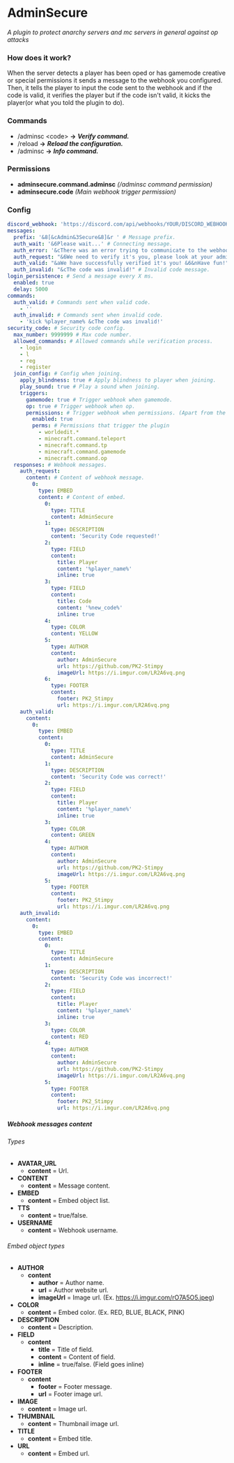 # AdminSecure
_A plugin to protect anarchy servers and mc servers in general against op attacks_

### How does it work?
When the server detects a player has been oped or has gamemode creative or special permissions it sends a message to the webhook you configured. Then, it tells the player to input the code sent to the webhook and if the code is valid, it verifies the player but if the code isn't valid, it kicks the player(or what you told the plugin to do).

### Commands
* /adminsc \<code> **->** ***Verify command.***
* /reload **->** ***Reload the configuration.***
* /adminsc **->** ***Info command.***

### Permissions
* **adminsecure.command.adminsc** *(/adminsc command permission)*
* **adminsecure.code** *(Main webhook trigger permission)*

### Config
```yaml
discord_webhook: 'https://discord.com/api/webhooks/YOUR/DISCORD_WEBHOOK_HERE' # Your discord webhook.
messages:
  prefix: '&8[&cAdmin&3Secure&8]&r ' # Message prefix.
  auth_wait: '&6Please wait...' # Connecting message.
  auth_error: '&cThere was an error trying to communicate to the webhook! Please rejoin or check config!' # Error message.
  auth_request: "&6We need to verify it's you, please look at your administration discord and put the following command &e/adminsc <code>" # Code request messsage.
  auth_valid: "&aWe have successfully verified it's you! &6&nHave fun!" # Valid code message.
  auth_invalid: "&cThe code was invalid!" # Invalid code message.
login_persistence: # Send a message every X ms.
  enabled: true
  delay: 5000
commands:
  auth_valid: # Commands sent when valid code.
    - ''
  auth_invalid: # Commands sent when invalid code.
    - 'kick %player_name% &cThe code was invalid!'
security_code: # Security code config.
  max_number: 9999999 # Max code number.
  allowed_commands: # Allowed commands while verification process.
    - login
    - l
    - reg
    - register
  join_config: # Config when joining.
    apply_blindness: true # Apply blindness to player when joining.
    play_sound: true # Play a sound when joining.
    triggers:
      gamemode: true # Trigger webhook when gamemode.
      op: true # Trigger webhook when op.
      permissions: # Trigger webhook when permissions. (Apart from the main one)
        enabled: true 
        perms: # Permissions that trigger the plugin
          - worldedit.*
          - minecraft.command.teleport
          - minecraft.command.tp
          - minecraft.command.gamemode
          - minecraft.command.op
  responses: # Webhook messages.
    auth_request:
      content: # Content of webhook message.
        0:
          type: EMBED
          content: # Content of embed.
            0:
              type: TITLE
              content: AdminSecure
            1:
              type: DESCRIPTION
              content: 'Security Code requested!'
            2:
              type: FIELD
              content:
                title: Player
                content: '%player_name%'
                inline: true
            3:
              type: FIELD
              content:
                title: Code
                content: '%new_code%'
                inline: true
            4:
              type: COLOR
              content: YELLOW
            5:
              type: AUTHOR
              content:
                author: AdminSecure
                url: https://github.com/PK2-Stimpy
                imageUrl: https://i.imgur.com/LR2A6vq.png
            6:
              type: FOOTER
              content:
                footer: PK2_Stimpy
                url: https://i.imgur.com/LR2A6vq.png
    auth_valid:
      content:
        0:
          type: EMBED
          content:
            0:
              type: TITLE
              content: AdminSecure
            1:
              type: DESCRIPTION
              content: 'Security Code was correct!'
            2:
              type: FIELD
              content:
                title: Player
                content: '%player_name%'
                inline: true
            3:
              type: COLOR
              content: GREEN
            4:
              type: AUTHOR
              content:
                author: AdminSecure
                url: https://github.com/PK2-Stimpy
                imageUrl: https://i.imgur.com/LR2A6vq.png
            5:
              type: FOOTER
              content:
                footer: PK2_Stimpy
                url: https://i.imgur.com/LR2A6vq.png
    auth_invalid:
      content:
        0:
          type: EMBED
          content:
            0:
              type: TITLE
              content: AdminSecure
            1:
              type: DESCRIPTION
              content: 'Security Code was incorrect!'
            2:
              type: FIELD
              content:
                title: Player
                content: '%player_name%'
                inline: true
            3:
              type: COLOR
              content: RED
            4:
              type: AUTHOR
              content:
                author: AdminSecure
                url: https://github.com/PK2-Stimpy
                imageUrl: https://i.imgur.com/LR2A6vq.png
            5:
              type: FOOTER
              content:
                footer: PK2_Stimpy
                url: https://i.imgur.com/LR2A6vq.png
```

##### Webhook messages content
###### Types
* **AVATAR_URL**
    * **content** = Url.
* **CONTENT**
    * **content** = Message content.
* **EMBED**
    * **content** = Embed object list.
* **TTS**
    * **content** = true/false.
* **USERNAME**
    * **content** = Webhook username.
###### Embed object types
* **AUTHOR**
    * **content**
        * **author** = Author name.
        * **url** = Author website url.
        * **imageUrl** = Image url. (Ex. https://i.imgur.com/rO7A5O5.jpeg)
* **COLOR**
    * **content** = Embed color. (Ex. RED, BLUE, BLACK, PINK)
* **DESCRIPTION**
    * **content** = Description.
* **FIELD**
    * **content**
        * **title** = Title of field.
        * **content** = Content of field.
        * **inline** = true/false. (Field goes inline)
* **FOOTER**
    * **content**
        * **footer** = Footer message.
        * **url** = Footer image url.
* **IMAGE**
    * **content** = Image url.
* **THUMBNAIL**
    * **content** = Thumbnail image url.
* **TITLE**
    * **content** = Embed title.
* **URL**
    * **content** = Embed url.